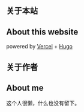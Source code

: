 ## 关于本站
## About this website

powered by [Vercel](https://vercel.com/) + [Hugo](https://gohugo.io/)

## 关于作者
## About me

这个人很懒，什么也没有留下。